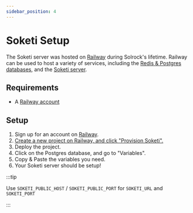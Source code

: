 ```yaml
---
sidebar_position: 4
---
```


# Soketi Setup

The Soketi server was hosted on [Railway](https://railway.app?referralCode=mmatt) during Solrock's lifetime. Railway can be used to host a variety of services, including
the [Redis & Postgres databases](./database-setup), and the [Soketi server](./soketi-setup).

## Requirements

-   A [Railway account](https://railway.app?referralCode=mmatt)

## Setup

1. Sign up for an account on [Railway](https://railway.app?referralCode=mmatt).
1. [Create a new project on Railway, and click "Provision Soketi".](https://railway.app/new/)
1. Deploy the project.
1. Click on the Postgres database, and go to "Variables".
1. Copy & Paste the variables you need.
1. Your Soketi server should be setup!

:::tip

Use `SOKETI_PUBLIC_HOST` / `SOKETI_PUBLIC_PORT` for `SOKETI_URL` and `SOKETI_PORT`

:::
